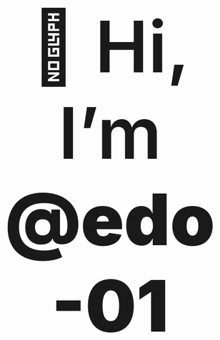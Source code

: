 # <div style="text-align: center; font-size: 4vh; font-weight: 600">👋 Hi, I’m <b style="font-weight: 900">@edo-01</b></div>
